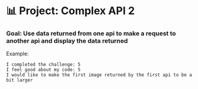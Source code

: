 # 📊 Project: Complex API 2

### Goal: Use data returned from one api to make a request to another api and display the data returned



Example:
```
I completed the challenge: 5
I feel good about my code: 5
I would like to make the first image returned by the first api to be a bit larger
